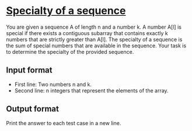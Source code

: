 # [Specialty of a sequence][link]

You are given a sequence A of length n and a number k. A number A[l] is special if there exists a contiguous subarray that contains exactly k numbers that are strictly greater than A[l]. The specialty of a sequence is the sum of special numbers that are available in the sequence. Your task is to determine the specialty of the provided sequence.

## Input format

- First line: Two numbers n and k.
- Second line: n integers that represent the elements of the array.

## Output format

Print the answer to each test case in a new line.

[link]: https://www.hackerearth.com/practice/algorithms/sorting/quick-sort/practice-problems/algorithm/lex-finds-beauty-0d0bc1b6/
